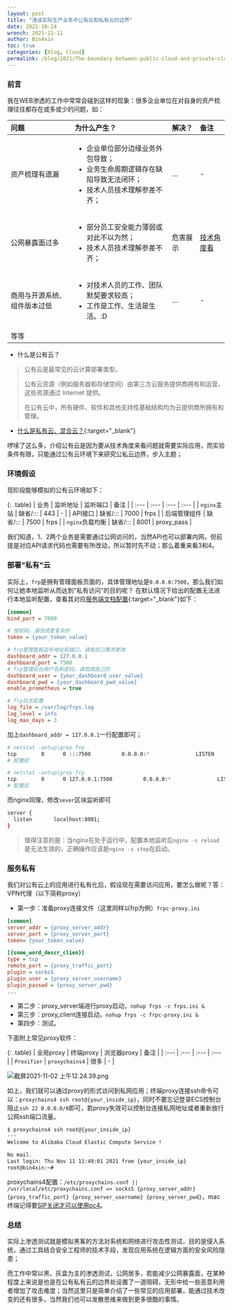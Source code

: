 ```yaml
---
layout: post
title: "浅谈实际生产业务中公有云和私有云的边界"
date: 2021-10-24
wrench: 2021-11-11
author: Bin4xin
toc: true
categories: [blog, Cloud]
permalink: /blog/2021/The-boundary-between-public-cloud-and-private-cloud/
---
```


<!-- <link rel="preload" href="https://docs.github.com/_next/static/css/dff402d5276a23d516b0.css" as="style"/><link rel="stylesheet" href="https://docs.github.com/_next/static/css/dff402d5276a23d516b0.css" data-n-g=""/> -->

### 前言

我在WEB渗透的工作中常常会碰到这样的现象：很多企业单位在对自身的资产梳理往往都存在或多或少的问题，如：

<table class="table">
  <thead>
    <tr>
      <th style="text-align: left">问题</th>
      <th style="text-align: left">为什么产生？</th>
      <th style="text-align: left">解决？</th>
      <th style="text-align: left">备注</th>
    </tr>
  </thead>
  <tbody>
    <tr>
      <td style="text-align: left">资产梳理有遗漏</td>
      <td style="text-align: left"><ul><li>企业单位部分边缘业务外包导致；</li><li>业务生命周期逻辑存在缺陷导致无法闭环；</li><li>技术人员技术理解参差不齐；</li></ul></td>
      <td style="text-align: left">…</td>
      <td style="text-align: left">-</td>
    </tr>
    <tr>
      <td style="text-align: left">公网暴露面过多</td>
      <td style="text-align: left"><ul><li>部分员工安全能力薄弱或对此不以为然；</li><li>技术人员技术理解参差不齐；</li></ul></td>
      <td style="text-align: left">危害展示</td>
      <td style="text-align: left"><a href="#部署私有云">技术角度看</a></td>
    </tr>
    <tr>
      <td style="text-align: left">商用与开源系统、组件版本过低</td>
      <td style="text-align: left"><ul><li>对技术人员的工作、团队默契要求较高；</li><li>工作是工作、生活是生活。:D</li></ul></td>
      <td style="text-align: left">…</td>
      <td style="text-align: left">-</td>
    </tr>
    <tr>
      <td style="text-align: left">等等</td>
      <td style="text-align: left">&nbsp;</td>
      <td style="text-align: left">&nbsp;</td>
      <td style="text-align: left">&nbsp;</td>
    </tr>
  </tbody>
</table>

<div class="hline"></div>
<div class="spacing"></div>

- 什么是公有云？

> 公有云是最常见的云计算部署类型。
> 
> 公有云资源（例如服务器和存储空间）由第三方云服务提供商拥有和运营，这些资源通过 Internet 提供。
>
> 在公有云中，所有硬件、软件和其他支持性基础结构均为云提供商所拥有和管理。

- [什么是私有云、混合云？](https://azure.microsoft.com/zh-cn/overview/what-are-private-public-hybrid-clouds/?cdn=disable#private-cloud){:target="_blank"}

啰嗦了这么多，介绍公有云是因为要从技术角度来看问题就需要实际应用，而实验条件有限，只能通过公有云环境下来研究公私云边界，步入主题；

### 环境假设

现阶段能够模拟的公有云环境如下：

{: .table}
| 业务 | 监听地址 | 监听端口 | 备注 |
| :--- | :--- | :--- | :--- |
| `nginx`主站 | 缺省/::: | 443 | - |
| API接口 | 缺省/::: | 7000 | frps |
| 后端管理组件 | 缺省/::: | 7500 | frps |
| `nginx`负载均衡 | 缺省/::: | 8001 | proxy_pass |

我们知道，1、2两个业务是需要通过公网访问的，当然API也可以部署内网，但前提是对应API请求代码也需要有所改动，所以暂时先不动；那么着重来看3和4。

### 部署"私有"云

实际上，`frp`是拥有管理面板页面的，具体管理地址是`0.0.0.0:7500`，那么我们如何让她本地监听从而达到"私有访问"的目的呢？
在默认情况下给出的配置无法进行本地监听配置，查看其对应[服务端文档配置](https://gofrp.org/docs/reference/server-configures/#dashboard-%E7%9B%91%E6%8E%A7){:target="_blank"}如下：

```ini
[common]
bind_port = 7000

# 授权码，请改成更复杂的
token = {your_token_value}

# frp管理面板监听地址和端口，请按自己需求更改
dashboard_addr = 127.0.0.1
dashboard_port = 7500
# frp管理后台用户名和密码，请改成自己的
dashboard_user = {your_dashboard_user_value}
dashboard_pwd = {your_dashboard_pwd_value}
enable_prometheus = true

# frp日志配置
log_file = /var/log/frps.log
log_level = info
log_max_days = 3
```
加上`dashboard_addr = 127.0.0.1`一行配置即可；

```bash
# netstat -antup|grep frp
tcp        0      0 :::7500          0.0.0.0:*               LISTEN      5557/./frps
# 配置前

# netstat -antup|grep frp
tcp        0      0 127.0.0.1:7500          0.0.0.0:*               LISTEN      5557/./frps
# 配置后
```

而nginx同理，修改`sever`区块监听即可

```bash
server {
  listen       localhost:8001;
}
```

> 值得注意的是：当nginx在处于运行中，配置本地监听后`nginx -s reload`是无法生效的，正确操作应该是`nginx -s stop`在启动。

### 服务私有

我们对公有云上的应用进行私有化后，假设现在需要访问应用，要怎么做呢？答：VPN代理（以下简称proxy）

- 第一步：准备proxy连接文件（这里同样以frp为例）`frpc-proxy.ini`

```ini
[common]
server_addr = {proxy_server_addr}
server_port = {proxy_server_port}
token= {your_token_value}

[{some_word_descr_clien}]
type = tcp
remote_port = {proxy_traffic_port}
plugin = socks5
plugin_user = {proxy_server_username}
plugin_passwd = {proxy_server_pwd}
...
```

- 第二步：proxy_server端进行proxy启动，`nohup frps -c frps.ini &`
- 第三步：proxy_client连接启动，`nohup frps -c frpc-proxy.ini &`
- 第四步：测试。

下面附上常见proxy软件：

{: .table}
| 全局proxy | 终端proxy | 浏览器proxy | 备注 |
| :--- | :--- | :--- | :--- |
| `Proxifier` | `proxychains4` | 很多 | - |

![截屏2021-11-02 上午12.24.39.png](https://i.loli.net/2021/11/10/Q59vnIEbstcTMLD.png)

如上，我们就可以通过proxy的形式访问到私网应用；终端proxy连接ssh命令可以：`proxychains4 ssh root@{your_inside_ip}`，同时不要忘记登录ECS控制台阻止`ssh 22 0.0.0.0/0`即可，若proxy失效可以控制台连接私网地址或者重新放行公网ssh端口流量。

```bash
$ proxychains4 ssh root@{your_inside_ip}
···
Welcome to Alibaba Cloud Elastic Compute Service !

No mail.
Last login: Thu Nov 11 11:49:01 2021 from {your_inside_ip}
root@bin4xin:~#
```

proxychains4配置：`/etc/proxychains.conf || /usr/local/etc/proxychains.conf => socks5 {proxy_server_addr} {proxy_traffic_port} {proxy_server_username} {proxy_server_pwd}`，mac终端记得要[SIP关闭才可以使用pc4](https://sspai.com/post/55066)。

### 总结

实际上渗透测试就是模拟黑客的方法对系统和网络进行攻击性测试，目的是侵入系统，通过工具结合安全工程师的技术手段，发现应用系统在逻辑方面的安全风险隐患；

而工作中常以黑、灰盒为主的渗透测试，公网居多，若能减少公网暴露面，在某种程度上来说是也是在公有私有云的边界处设置了一道阻碍，无形中给一些恶意利用者增加了攻击难度；当然这里只是简单介绍了一些常见的应用部署，能通过技术改变的还有很多，当然我们也可以发散思维来做到更多很酷的事情。

<!-- <span class="procedural-image-wrapper"><img src="https://i.loli.net/2021/11/11/dEr58vu1b9osXG6.jpg" alt=""></span> -->
